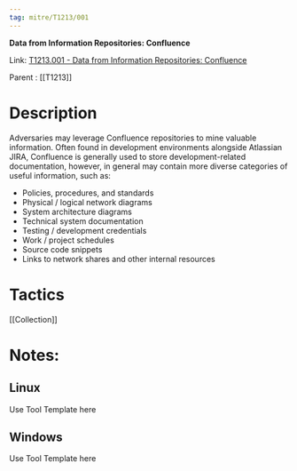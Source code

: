 ```yaml
---
tag: mitre/T1213/001
---
```


**Data from Information Repositories: Confluence**

Link: [T1213.001 - Data from Information Repositories: Confluence](https://attack.mitre.org/techniques/T1213/001)

Parent : [[T1213]]


# Description


Adversaries may leverage Confluence repositories to mine valuable information. Often found in development environments alongside Atlassian JIRA, Confluence is generally used to store development-related documentation, however, in general may contain more diverse categories of useful information, such as:

* Policies, procedures, and standards
* Physical / logical network diagrams
* System architecture diagrams
* Technical system documentation
* Testing / development credentials
* Work / project schedules
* Source code snippets
* Links to network shares and other internal resources


# Tactics


[[Collection]]


# Notes:

## Linux

Use Tool Template here

## Windows

Use Tool Template here